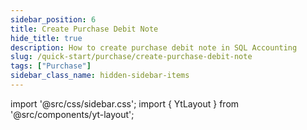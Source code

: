 ```yaml
---
sidebar_position: 6
title: Create Purchase Debit Note
hide_title: true
description: How to create purchase debit note in SQL Accounting
slug: /quick-start/purchase/create-purchase-debit-note
tags: ["Purchase"]
sidebar_class_name: hidden-sidebar-items
---
```


import '@src/css/sidebar.css';
import { YtLayout } from '@src/components/yt-layout';

<YtLayout 
    url="https://www.youtube.com/embed/flx0IAbfoh8?autoplay=1"
    videoId="flx0IAbfoh8"
    title="Purchase Debit Note"
/>
